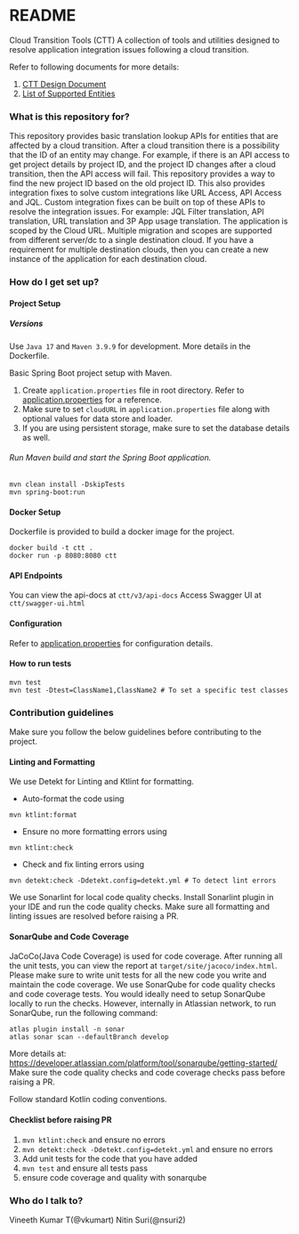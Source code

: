 # README #

Cloud Transition Tools (CTT)
A collection of tools and utilities designed to resolve application integration issues following a cloud transition.

Refer to following documents for more details:
1. [CTT Design Document](https://hello.atlassian.net/wiki/spaces/CT5/pages/4102829269/RFC+Fixing+External+Integration+Post+Migration)
2. [List of Supported Entities](https://hello.atlassian.net/wiki/spaces/CT5/pages/4135101946/Jira+JQL+Fields+affected+by+ID+Mapping)

### What is this repository for? ###

This repository provides basic translation lookup APIs for entities that are affected by a cloud transition. After a
cloud transition there is a possibility that the ID of an entity may change.
For example, if there is an API access to get project details by project ID, and the project ID changes after a cloud
transition, then the API access will fail. This repository provides a way to find the new project ID based on the old
project ID. This also provides integration fixes to solve custom integrations like URL Access, API Access and JQL.
Custom integration fixes can be built on top of these APIs to resolve the integration issues.
For example: JQL Filter translation, API translation, URL translation and 3P App usage translation.
The application is scoped by the Cloud URL. Multiple migration and scopes are supported from different server/dc to a single destination cloud.
If you have a requirement for multiple destination clouds, then you can create a new instance of the application for each destination cloud.

### How do I get set up? ###

#### Project Setup

##### Versions

Use `Java 17` and `Maven 3.9.9` for development. More details in the Dockerfile.

Basic Spring Boot project setup with Maven.

1. Create `application.properties` file in root directory. Refer to
   [application.properties](src/main/resources/application.properties.template) for a reference.
2. Make sure to set `cloudURL` in `application.properties` file along with optional values for data store and loader.
3. If you are using persistent storage, make sure to set the database details as well.

###### Run Maven build and start the Spring Boot application.
```
mvn clean install -DskipTests
mvn spring-boot:run
```

#### Docker Setup

Dockerfile is provided to build a docker image for the project.

```
docker build -t ctt .
docker run -p 8080:8080 ctt
```

#### API Endpoints

You can view the api-docs at `ctt/v3/api-docs`
Access Swagger UI at `ctt/swagger-ui.html`

#### Configuration

Refer to [application.properties](src/main/resources/application.properties.template) for configuration details.

#### How to run tests

```
mvn test
mvn test -Dtest=ClassName1,ClassName2 # To set a specific test classes
```

### Contribution guidelines ###
Make sure you follow the below guidelines before contributing to the project.

#### Linting and Formatting
We use Detekt for Linting and Ktlint for formatting.
- Auto-format the code using
```
mvn ktlint:format
```
- Ensure no more formatting errors using
```
mvn ktlint:check
```
- Check and fix linting errors using
```
mvn detekt:check -Ddetekt.config=detekt.yml # To detect lint errors
```
We use Sonarlint for local code quality checks. Install Sonarlint plugin in your IDE and run the code quality checks.
Make sure all formatting and linting issues are resolved before raising a PR.

#### SonarQube and Code Coverage
JaCoCo(Java Code Coverage) is used for code coverage. After running all the unit tests, you can view the report at `target/site/jacoco/index.html`.
Please make sure to write unit tests for all the new code you write and maintain the code coverage.
We use SonarQube for code quality checks and code coverage tests. You would ideally need to setup SonarQube locally to run the checks.
However, internally in Atlassian network, to run SonarQube, run the following command:
```
atlas plugin install -n sonar
atlas sonar scan --defaultBranch develop
```
More details at: https://developer.atlassian.com/platform/tool/sonarqube/getting-started/
Make sure the code quality checks and code coverage checks pass before raising a PR.

Follow standard Kotlin coding conventions.

#### Checklist before raising PR
1. `mvn ktlint:check` and ensure no errors
2. `mvn detekt:check -Ddetekt.config=detekt.yml` and ensure no errors
3. Add unit tests for the code that you have added
4. `mvn test` and ensure all tests pass
5. ensure code coverage and quality with sonarqube

### Who do I talk to? ###
Vineeth Kumar T(@vkumart)
Nitin Suri(@nsuri2)
